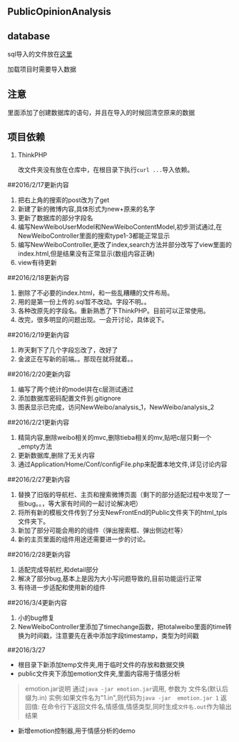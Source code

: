 PublicOpinionAnalysis
---

## database

sql导入的文件放在[这里](https://coding.net/u/mkliu/p/PublicOpinionAnalysis/attachment)

加载项目时需要导入数据

## 注意

里面添加了创建数据库的语句，并且在导入的时候回清空原来的数据

## 项目依赖

1. ThinkPHP

    改文件夹没有放在仓库中，在根目录下执行```curl ...```导入依赖。

##2016/2/17更新内容

1. 把右上角的搜索的post改为了get
2. 新建了新的微博内容,具体形式为new+原来的名字
3. 更新了数据库的部分字段名
4. 编写NewWeiboUserModel和NewWeiboContentModel,初步测试通过,在NewWeiboController里面的搜索type1-3都能正常显示
5. 编写NewWeiboController,更改了index,search方法并部分改写了view里面的index.html,但是结果没有正常显示(数组内容正确)
6. view有待更新

##2016/2/18更新内容

1. 删除了不必要的index.html，和一些乱糟糟的文件布局。
2. 用的是第一份上传的.sql暂不改动。字段不明。。
3. 各种改原先的字段名。重新熟悉了下ThinkPHP。目前可以正常使用。
4. 改完，很多明显的问题出现。一会开讨论，具体说下。

##2016/2/19更新内容

1. 昨天剩下了几个字段忘改了，改好了
2. 金波正在写新的前端。。那现在就将就着。。

##2016/2/20更新内容
1. 编写了两个统计的model并在c层测试通过
2. 添加数据库密码配置文件到.gitignore
3. 图表显示已完成，访问NewWeibo/analysis_1，NewWeibo/analysis_2

##2016/2/21更新内容
1. 精简内容,删除weibo相关的mvc,删除tieba相关的mv,贴吧c层只剩一个_empty方法
2. 更新数据库,删除了无关内容
3. 通过Application/Home/Conf/configFile.php来配置本地文件,详见讨论内容

##2016/2/27更新内容
1. 替换了旧版的导航栏、主页和搜索微博页面（剩下的部分适配过程中发现了一些bug。。，等大家有时间的一起讨论解决吧）
2. 将所有新的模板文件传到了分支NewFrontEnd的Public文件夹下的html_tpls文件夹下。
3. 新加了部分可能会用的的组件（弹出搜索框、弹出侧边栏等）
4. 新的主页里面的组件用途还需要进一步的讨论。

##2016/2/28更新内容
1. 适配完成导航栏,和detail部分
2. 解决了部分bug,基本上是因为大小写问题导致的,目前功能运行正常
3. 有待进一步适配和使用新的组件

##2016/3/4更新内容
1. 小的bug修复
2. NewWeiboController里添加了timechange函数，把totalweibo里面的time转换为时间戳，注意要先在表中添加字段timestamp，类型为时间戳

##2016/3/27
- 根目录下新添加temp文件夹,用于临时文件的存放和数据交换
- public文件夹下添加emotion文件夹,里面内容用于情感分析
>emotion.jar说明
>通过```java -jar emotion.jar```调用, 参数为 文件名(默认后缀为.in)
>实例:如果文件名为"1.in",则代码为```java -jar  emotion.jar 1```
>返回值: 在命令行下返回文件名,情感值,情感类型,同时生成```文件名.out```作为输出结果

- 新增emotion控制器,用于情感分析的demo